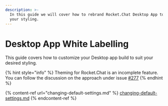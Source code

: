 ```yaml
---
description: >-
  In this guide we will cover how to rebrand Rocket.Chat Desktop App to suit
  your styling.
---
```


# Desktop App White Labelling

This guide covers how to customize your Desktop app build to suit your desired styling.

{% hint style="info" %}
Theming for Rocket.Chat is an incomplete feature. You can follow the discussion on the approach under issue [#277](https://github.com/RocketChat/Rocket.Chat/issues/277)
{% endhint %}

{% content-ref url="changing-default-settings.md" %}
[changing-default-settings.md](changing-default-settings.md)
{% endcontent-ref %}
